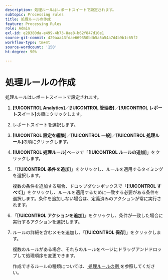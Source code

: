```yaml
---
description: 処理ルールはレポートスイートで設定されます。
subtopic: Processing rules
title: 処理ルールの作成
feature: Processing Rules
role: Admin
exl-id: e28380da-e499-4b73-8ae8-b62f847d10e1
source-git-commit: 429aaa43fdae669350bdb5a5a54a7d4b9b1c65f2
workflow-type: tm+mt
source-wordcount: '150'
ht-degree: 90%

---
```


# 処理ルールの作成

処理ルールはレポートスイートで設定されます。

1. **[!UICONTROL Analytics]**／**[!UICONTROL 管理者]**／**[!UICONTROL レポートスイート]**&#x200B;の順にクリックします。
1. レポートスイートを選択します。
1. **[!UICONTROL 設定を編集]**／**[!UICONTROL 一般]**／**[!UICONTROL 処理ルール]**&#x200B;の順にクリックします。
1. **[!UICONTROL 処理ルール]**&#x200B;ページで「**[!UICONTROL ルールの追加]**」をクリックします。
1. 「**[!UICONTROL 条件を追加]**」をクリックし、ルールを適用するタイミングを選択します。

   複数の条件を追加する場合、ドロップダウンボックスで「**[!UICONTROL すべて]**」をクリックし、ルールを適用するために一致する必要がある条件を選択します。条件を追加しない場合は、定義済みのアクションが常に実行されます。

1. 「**[!UICONTROL アクションを追加]**」をクリックし、条件が一致した場合に実行するアクションを選択します。
1. ルールの詳細を含むメモを追加し、「**[!UICONTROL 保存]**」をクリックします。

   複数のルールがある場合、それらのルールをページにドラッグアンドドロップして処理順序を変更できます。

   作成できるルールの種類については、[ 処理ルールの例 ](/help/admin/admin/c-manage-report-suites/c-edit-report-suites/general/c-processing-rules/processing-rules-examples/processing-rules-examples.md) を参照してください。
